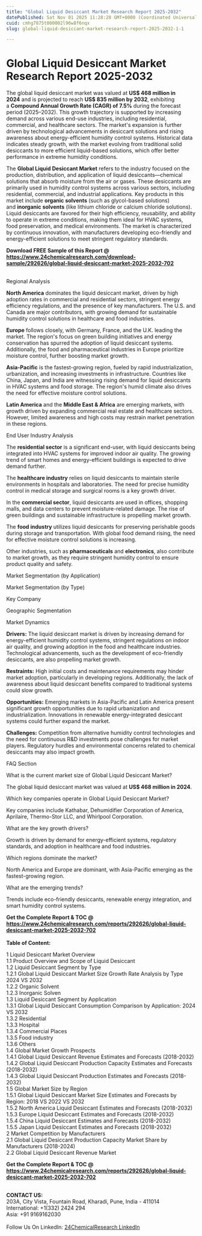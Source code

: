 ```yaml
---
title: "Global Liquid Desiccant Market Research Report 2025-2032"
datePublished: Sat Nov 01 2025 11:28:28 GMT+0000 (Coordinated Universal Time)
cuid: cmhg7875t000002l96w8f6nqx
slug: global-liquid-desiccant-market-research-report-2025-2032-1-1

---
```


# Global Liquid Desiccant Market Research Report 2025-2032

<p>The global liquid desiccant market was valued at <strong>US$ 468 million in 2024</strong> and is projected to reach <strong>US$ 835 million by 2032</strong>, exhibiting a <strong>Compound Annual Growth Rate (CAGR) of 7.5%</strong> during the forecast period (2025–2032). This growth trajectory is supported by increasing demand across various end-use industries, including residential, commercial, and healthcare sectors. The market's expansion is further driven by technological advancements in desiccant solutions and rising awareness about energy-efficient humidity control systems. Historical data indicates steady growth, with the market evolving from traditional solid desiccants to more efficient liquid-based solutions, which offer better performance in extreme humidity conditions.</p><p>
</p><p>The <strong>Global Liquid Desiccant Market</strong> refers to the industry focused on the production, distribution, and application of liquid desiccants—chemical solutions that absorb moisture from the air or gases. These desiccants are primarily used in humidity control systems across various sectors, including residential, commercial, and industrial applications. Key products in this market include <strong>organic solvents</strong> (such as glycol-based solutions) and <strong>inorganic solvents</strong> (like lithium chloride or calcium chloride solutions). Liquid desiccants are favored for their high efficiency, reusability, and ability to operate in extreme conditions, making them ideal for HVAC systems, food preservation, and medical environments. The market is characterized by continuous innovation, with manufacturers developing eco-friendly and energy-efficient solutions to meet stringent regulatory standards.</p><div><b>Download FREE Sample of this Report @ 
            <a href="https://www.24chemicalresearch.com/download-sample/292626/global-liquid-desiccant-market-2025-2032-702">
            https://www.24chemicalresearch.com/download-sample/292626/global-liquid-desiccant-market-2025-2032-702</a></b></div><br><p>
Regional Analysis</p><p>
</p><p><strong>North America</strong> dominates the liquid desiccant market, driven by high adoption rates in commercial and residential sectors, stringent energy efficiency regulations, and the presence of key manufacturers. The U.S. and Canada are major contributors, with growing demand for sustainable humidity control solutions in healthcare and food industries.</p><p>
</p><p><strong>Europe</strong> follows closely, with Germany, France, and the U.K. leading the market. The region's focus on green building initiatives and energy conservation has spurred the adoption of liquid desiccant systems. Additionally, the food and pharmaceutical industries in Europe prioritize moisture control, further boosting market growth.</p><p>
</p><p><strong>Asia-Pacific</strong> is the fastest-growing region, fueled by rapid industrialization, urbanization, and increasing investments in infrastructure. Countries like China, Japan, and India are witnessing rising demand for liquid desiccants in HVAC systems and food storage. The region's humid climate also drives the need for effective moisture control solutions.</p><p>
</p><p><strong>Latin America</strong> and the <strong>Middle East &amp; Africa</strong> are emerging markets, with growth driven by expanding commercial real estate and healthcare sectors. However, limited awareness and high costs may restrain market penetration in these regions.</p><p>
End User Industry Analysis</p><p>
</p><p>The <strong>residential sector</strong> is a significant end-user, with liquid desiccants being integrated into HVAC systems for improved indoor air quality. The growing trend of smart homes and energy-efficient buildings is expected to drive demand further.</p><p>
</p><p>The <strong>healthcare industry</strong> relies on liquid desiccants to maintain sterile environments in hospitals and laboratories. The need for precise humidity control in medical storage and surgical rooms is a key growth driver.</p><p>
</p><p>In the <strong>commercial sector</strong>, liquid desiccants are used in offices, shopping malls, and data centers to prevent moisture-related damage. The rise of green buildings and sustainable infrastructure is propelling market growth.</p><p>
</p><p>The <strong>food industry</strong> utilizes liquid desiccants for preserving perishable goods during storage and transportation. With global food demand rising, the need for effective moisture control solutions is increasing.</p><p>
</p><p>Other industries, such as <strong>pharmaceuticals</strong> and <strong>electronics</strong>, also contribute to market growth, as they require stringent humidity control to ensure product quality and safety.</p><p>
Market Segmentation (by Application)</p><p>
</p><p>
Market Segmentation (by Type)</p><p>
</p><p>
Key Company</p><p>
</p><p>
Geographic Segmentation</p><p>
</p><p>
Market Dynamics</p><p>
</p><p><strong>Drivers:</strong> The liquid desiccant market is driven by increasing demand for energy-efficient humidity control systems, stringent regulations on indoor air quality, and growing adoption in the food and healthcare industries. Technological advancements, such as the development of eco-friendly desiccants, are also propelling market growth.</p><p>
</p><p><strong>Restraints:</strong> High initial costs and maintenance requirements may hinder market adoption, particularly in developing regions. Additionally, the lack of awareness about liquid desiccant benefits compared to traditional systems could slow growth.</p><p>
</p><p><strong>Opportunities:</strong> Emerging markets in Asia-Pacific and Latin America present significant growth opportunities due to rapid urbanization and industrialization. Innovations in renewable energy-integrated desiccant systems could further expand the market.</p><p>
</p><p><strong>Challenges:</strong> Competition from alternative humidity control technologies and the need for continuous R&amp;D investments pose challenges for market players. Regulatory hurdles and environmental concerns related to chemical desiccants may also impact growth.</p><p>
FAQ Section</p><p>
What is the current market size of Global Liquid Desiccant Market?</p><p>
</p><p>The global liquid desiccant market was valued at <strong>US$ 468 million in 2024</strong>.</p><p>
Which key companies operate in Global Liquid Desiccant Market?</p><p>
</p><p>Key companies include Kathabar, Dehumidifier Corporation of America, Aprilaire, Thermo-Stor LLC, and Whirlpool Corporation.</p><p>
What are the key growth drivers?</p><p>
</p><p>Growth is driven by demand for energy-efficient systems, regulatory standards, and adoption in healthcare and food industries.</p><p>
Which regions dominate the market?</p><p>
</p><p>North America and Europe are dominant, with Asia-Pacific emerging as the fastest-growing region.</p><p>
What are the emerging trends?</p><p>
</p><p>Trends include eco-friendly desiccants, renewable energy integration, and smart humidity control systems.</p>

<div><b>Get the Complete Report & TOC @ 
            <a href="https://www.24chemicalresearch.com/reports/292626/global-liquid-desiccant-market-2025-2032-702">
            https://www.24chemicalresearch.com/reports/292626/global-liquid-desiccant-market-2025-2032-702</a></b></div><br>
            <b>Table of Content:</b><p>1 Liquid Desiccant Market Overview<br />
    1.1 Product Overview and Scope of Liquid Desiccant<br />
    1.2 Liquid Desiccant Segment by Type<br />
        1.2.1 Global Liquid Desiccant Market Size Growth Rate Analysis by Type 2024 VS 2032<br />
        1.2.2 Organic Solvent<br />
        1.2.3 Inorganic Solven<br />
    1.3 Liquid Desiccant Segment by Application<br />
        1.3.1 Global Liquid Desiccant Consumption Comparison by Application: 2024 VS 2032<br />
        1.3.2 Residential<br />
        1.3.3 Hospital<br />
        1.3.4 Commercial Places<br />
        1.3.5 Food industry<br />
        1.3.6 Others<br />
    1.4 Global Market Growth Prospects<br />
        1.4.1 Global Liquid Desiccant Revenue Estimates and Forecasts (2018-2032)<br />
        1.4.2 Global Liquid Desiccant Production Capacity Estimates and Forecasts (2018-2032)<br />
        1.4.3 Global Liquid Desiccant Production Estimates and Forecasts (2018-2032)<br />
    1.5 Global Market Size by Region<br />
        1.5.1 Global Liquid Desiccant Market Size Estimates and Forecasts by Region: 2018 VS 2022 VS 2032<br />
        1.5.2 North America Liquid Desiccant Estimates and Forecasts (2018-2032)<br />
        1.5.3 Europe Liquid Desiccant Estimates and Forecasts (2018-2032)<br />
        1.5.4 China Liquid Desiccant Estimates and Forecasts (2018-2032)<br />
        1.5.5 Japan Liquid Desiccant Estimates and Forecasts (2018-2032)<br />
2 Market Competition by Manufacturers<br />
    2.1 Global Liquid Desiccant Production Capacity Market Share by Manufacturers (2018-2024)<br />
    2.2 Global Liquid Desiccant Revenue Market </p>

<div><b>Get the Complete Report & TOC @ 
            <a href="https://www.24chemicalresearch.com/reports/292626/global-liquid-desiccant-market-2025-2032-702">
            https://www.24chemicalresearch.com/reports/292626/global-liquid-desiccant-market-2025-2032-702</a></b></div><br>

<b>CONTACT US:</b><br>
            203A, City Vista, Fountain Road, Kharadi, Pune, India - 411014<br>
            International: +1(332) 2424 294<br>
            Asia: +91 9169162030 <br><br>
            Follow Us On LinkedIn: <a href="https://www.linkedin.com/company/24chemicalresearch/">24ChemicalResearch LinkedIn</a>